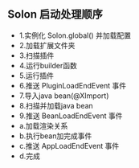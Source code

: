 ## Solon 启动处理顺序

* 1.实例化 Solon.global() 并加载配置
* 2.加载扩展文件夹
* 3.扫描插件
* 4.运行builder函数
* 5.运行插件
* 6.推送 PluginLoadEndEvent 事件
* 7.导入java bean(@XImport)
* 8.扫描并加载java bean
* 9.推送 BeanLoadEndEvent 事件
* a.加载渲染关系
* b.执行bean加完成事件
* c.推送 AppLoadEndEvent 事件
* d.完成